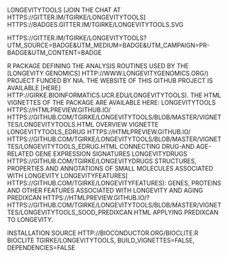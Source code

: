 LONGEVITYTOOLS
[JOIN THE CHAT AT 
HTTPS://GITTER.IM/TGIRKE/LONGEVITYTOOLS]
HTTPS://BADGES.GITTER.IM/TGIRKE/LONGEVITYTOOLS.SVG

HTTPS://GITTER.IM/TGIRKE/LONGEVITYTOOLS?UTM_SOURCE=BADGE&UTM_MEDIUM=BADGE&UTM_CAMPAIGN=PR-BADGE&UTM_CONTENT=BADGE

R PACKAGE DEFINING THE ANALYSIS ROUTINES USED BY THE [LONGEVITY GENOMICS]
HTTP://WWW.LONGEVITYGENOMICS.ORG/) PROJECT FUNDED BY NIA. THE WEBSITE OF THIS GITHUB PROJECT IS AVAILABLE [HERE]
HTTP://GIRKE.BIOINFORMATICS.UCR.EDU/LONGEVITYTOOLS). THE HTML VIGNETTES OF THE PACKAGE ARE AVAILABLE HERE:
LONGEVITYTOOLS
HTTPS://HTMLPREVIEW.GITHUB.IO/
HTTPS://GITHUB.COM/TGIRKE/LONGEVITYTOOLS/BLOB/MASTER/VIGNETTES/LONGEVITYTOOLS.HTML
OVERVIEW VIGNETTE
LONGEVITYTOOLS_EDRUG
HTTPS://HTMLPREVIEW.GITHUB.IO/
HTTPS://GITHUB.COM/TGIRKE/LONGEVITYTOOLS/BLOB/MASTER/VIGNETTES/LONGEVITYTOOLS_EDRUG.HTML
CONNECTING DRUG-AND AGE-RELATED GENE EXPRESSION SIGNATURES
LONGEVITYDRUGS
HTTPS://GITHUB.COM/TGIRKE/LONGEVITYDRUGS
STRUCTURES, PROPERTIES AND ANNOTATIONS OF SMALL MOLECULES ASSOCIATED WITH LONGEVITY
LONGEVITYFEATURES]
HTTPS://GITHUB.COM/TGIRKE/LONGEVITYFEATURES): GENES, PROTEINS AND OTHER FEATURES ASSOCIATED WITH LONGEVITY AND AGING
PREDIXCAN
HTTPS://HTMLPREVIEW.GITHUB.IO/?
HTTPS://GITHUB.COM/TGIRKE/LONGEVITYTOOLS/BLOB/MASTER/VIGNETTES/LONGEVITYTOOLS_SOOD_PREDIXCAN.HTML
APPLYING PREDIXCAN TO LONGEVITY.

INSTALLATION 
SOURCE
HTTP://BIOCONDUCTOR.ORG/BIOCLITE.R
BIOCLITE
TGIRKE/LONGEVITYTOOLS, BUILD_VIGNETTES=FALSE, DEPENDENCIES=FALSE
